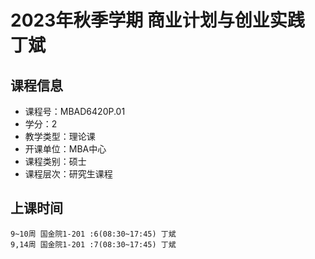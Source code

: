 # 2023年秋季学期 商业计划与创业实践 丁斌






## 课程信息

- 课程号：MBAD6420P.01
- 学分：2
- 教学类型：理论课
- 开课单位：MBA中心
- 课程类别：硕士
- 课程层次：研究生课程

## 上课时间

```
9~10周 国金院1-201 :6(08:30~17:45) 丁斌
9,14周 国金院1-201 :7(08:30~17:45) 丁斌
```

